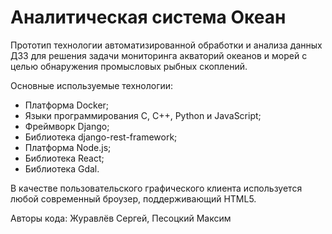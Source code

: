 # Аналитическая система Океан

Прототип технологии автоматизированной обработки и анализа данных ДЗЗ для решения задачи мониторинга акваторий океанов и морей с целью обнаружения промысловых рыбных скоплений.

Основные используемые технологии:
- Платформа Docker;
- Языки программирования C, C++, Python и JavaScript;
- Фреймворк Django;
- Библиотека django-rest-framework;
- Платформа Node.js;
- Библиотека React;
- Библиотека Gdal.

В качестве пользовательского графического клиента используется любой современный броузер, поддерживающий HTML5.

Авторы кода: Журавлёв Сергей, Песоцкий Максим
